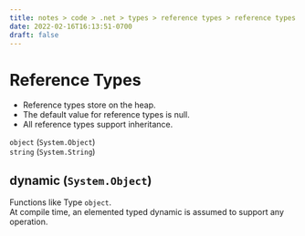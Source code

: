```yaml
---
title: notes > code > .net > types > reference types > reference types
date: 2022-02-16T16:13:51-0700
draft: false
---
```

# Reference Types
- Reference types store on the heap.
- The default value for reference types is null.
- All reference types support inheritance.

`object` (`System.Object`)  
`string` (`System.String`)  

## dynamic (`System.Object`)
Functions like Type `object`.    
At compile time, an elemented typed dynamic is assumed to support any operation.
